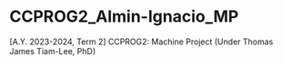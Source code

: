 # CCPROG2_Almin-Ignacio_MP
[A.Y. 2023-2024, Term 2] CCPROG2: Machine Project (Under Thomas James Tiam-Lee, PhD)
